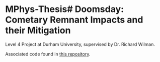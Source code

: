 # MPhys-Thesis# Doomsday: Cometary Remnant Impacts and their Mitigation

Level 4 Project at Durham University, supervised by Dr. Richard Wilman.

Associated code found in [this repository](https://github.com/Spiruel/L4_Project).
